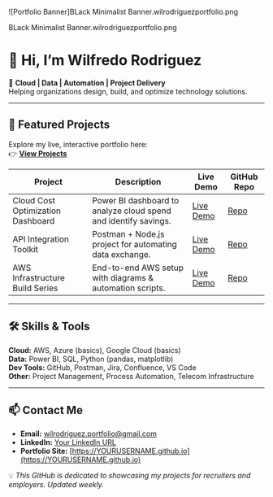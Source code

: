 ![Portfolio Banner]BLack Minimalist Banner.wilrodriguezportfolio.png

BLack Minimalist Banner.wilrodriguezportfolio.png
# 👋 Hi, I’m Wilfredo Rodriguez

🎯 **Cloud | Data | Automation | Project Delivery**  
Helping organizations design, build, and optimize technology solutions.

---

## 📂 Featured Projects
Explore my live, interactive portfolio here:  
👉 **[View Projects](https://YOURUSERNAME.github.io)**

| Project | Description | Live Demo | GitHub Repo |
|---------|-------------|-----------|-------------|
| Cloud Cost Optimization Dashboard | Power BI dashboard to analyze cloud spend and identify savings. | [Live Demo](#) | [Repo](#) |
| API Integration Toolkit | Postman + Node.js project for automating data exchange. | [Live Demo](#) | [Repo](#) |
| AWS Infrastructure Build Series | End-to-end AWS setup with diagrams & automation scripts. | [Live Demo](#) | [Repo](#) |

---

## 🛠 Skills & Tools

**Cloud:** AWS, Azure (basics), Google Cloud (basics)  
**Data:** Power BI, SQL, Python (pandas, matplotlib)  
**Dev Tools:** GitHub, Postman, Jira, Confluence, VS Code  
**Other:** Project Management, Process Automation, Telecom Infrastructure

---

## 📫 Contact Me

- **Email:** [wilrodriguez.portfolio@gmail.com](mailto:wilrodriguez.portfolio@gmail.com)  
- **LinkedIn:** [Your LinkedIn URL](#)  
- **Portfolio Site:** [https://YOURUSERNAME.github.io](https://YOURUSERNAME.github.io)  



💡 *This GitHub is dedicated to showcasing my projects for recruiters and employers. Updated weekly.*

